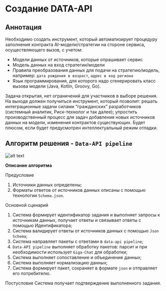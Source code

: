 # Создание DATA-API
## Аннотация

Необходимо создать инструмент, который автоматизирует процедуру заполнения контракта AI-модели/стратегии на стороне сервиса, осуществляющего вызов, с учетом:

* Модели данных от источников, которые опрашивает сервис
* Модель данных на вход стратегии/модели
* Правила преобразования данных для подачи на стратегию/модель, например: `дата рождения в возраст`, `адрес в код региона`
* Язык программирования, для которого надо сгенерировать класс вызова модели (Java, Kotlin, Groovy, Go).


Задача открытая, нет ограничений для участников в выборе решения. На выходе должен получиться инструмент, который позволит:
решать интеграционные задачи силами “гражданских” разработчиков (системный аналитик, Риск-технолог и так далее);
упростить производственный процесс для задач добавления новых источников данных на модели, изменения контрактов существующих.
Будет плюсом, если будет предусмотрен интеллектуальный режим отладки.


## Алгоритм решения - `Data-API pipeline`

![alt text](/assets/img/imdata-api-fabrica.png)

**Описание алгоритма**

Предусловие
1. Источники данных определены;
2. Форматы ответов от источников данных описаны с помощью технологии `Schema.json`.

Основной сценарий
1. Система формирует идентификатор задания и выполняет запросы  к источникам данных, получает ответы и связывает ответы с помощью Идентификатора;
3. Система валидирует ответы от источников данных с помощью `Json Schema`;
4. Система направляет пакеты с ответами в `data-api pipeline`;
5. `Data-API pipeline` выполняет обработку пакетов: парсит и при необходимости использует `Giga-Chat` для обработки;
6. Система выполняет сопоставление и объединение данных;
7. Система выполняет нормализацию данных;
8. Система формирует пакет, сохраняет в формате `json` и отправляет его потребителю.

Постусловие
Система получает подтверждение выполненного задания.

